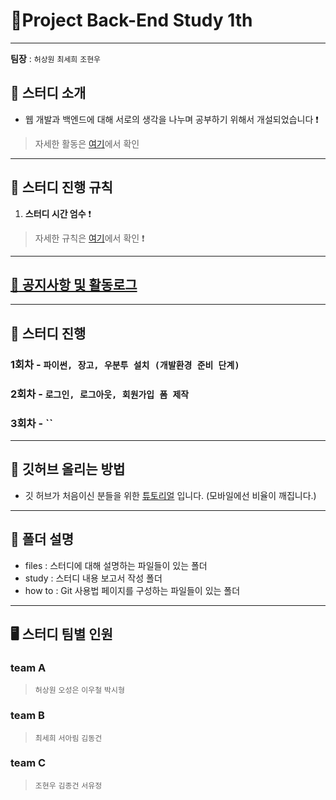# :palm_tree:Project Back-End Study 1th

---

**팀장** : `허상원` `최세희` `조현우`


## 🎯 스터디 소개
-   웹 개발과 백엔드에 대해 서로의 생각을 나누며 공부하기 위해서 개설되었습니다 ❗️
> 자세한 활동은 [여기](files/activity.md)에서 확인
---

## :flower_playing_cards: 스터디 진행 규칙

1. **스터디 시간 엄수** ❗️
> 자세한 규칙은 [여기](files/rules.md)에서 확인 ❗️

---
## [:bell: 공지사항 및 활동로그](files/notices.md)
---

## 📅 스터디 진행

### 1회차 - **`파이썬, 장고, 우분투 설치 (개발환경 준비 단계)`** 
> 

### 2회차 - **`로그인, 로그아웃, 회원가입 폼 제작`**
>

### 3회차 - **``**
>

---

## 🙋 깃허브 올리는 방법

- 깃 허브가 처음이신 분들을 위한 [튜토리얼](https://pobsiz.github.io/Project_BackEndStudy/how_to/github/index.html) 입니다. (모바일에선 비율이 깨집니다.)
---
## :file_folder: 폴더 설명
- files : 스터디에 대해 설명하는 파일들이 있는 폴더
- study : 스터디 내용 보고서 작성 폴더
- how to : Git 사용법 페이지를 구성하는 파일들이 있는 폴더
---

## 🖥 스터디 팀별 인원

### team A

> `허상원` `오성은` `이우철` `박시형`

### team B

> `최세희` `서아림` `김동건`

### team C

> `조현우` `김종건` `서유정`
